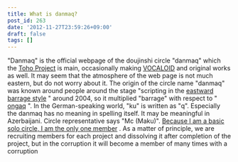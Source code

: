 ```yaml
---
title: What is danmaq?
post_id: 263
date: '2012-11-27T23:59:26+09:00'
draft: false
tags: []
---
```


"Danmaq" is the official webpage of the doujinshi circle "danmaq" which the [Toho Project](http://www16.big.or.jp/%7Ezun/html/game.html) is main, occasionally making [VOCALOID](http://www.vocaloid.com/) and original works as well. It may seem that the atmosphere of the web page is not much eastern, but do not worry about it. The origin of the circle name "danmaq" was known around people around the stage "scripting in the [eastward barrage style](http://www.geocities.co.jp/SiliconValley-Oakland/9951/) " around 2004, so it multiplied "barrage" with respect to " [ongaq](http://www.ongaq.com/) ". In the German-speaking world, "ku" is written as "q". Especially the danmaq has no meaning in spelling itself. It may be meaningful in Azerbaijani. Circle representative says "Mc (Maku)". [Because I am a basic solo circle, I am the only one member](/tag/head) . As a matter of principle, we are recruiting members for each project and dissolving it after completion of the project, but in the corruption it will become a member of many times with a corruption